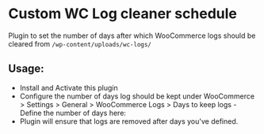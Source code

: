 # Custom WC Log cleaner schedule

Plugin to set the number of days after which WooCommerce logs should be cleared from `/wp-content/uploads/wc-logs/`

## Usage:

* Install and Activate this plugin
* Configure the number of days log should be kept under WooCommerce > Settings > General > WooCommerce Logs > 
Days to keep logs - Define the number of days here:
* Plugin will ensure that logs are removed after days you've defined.